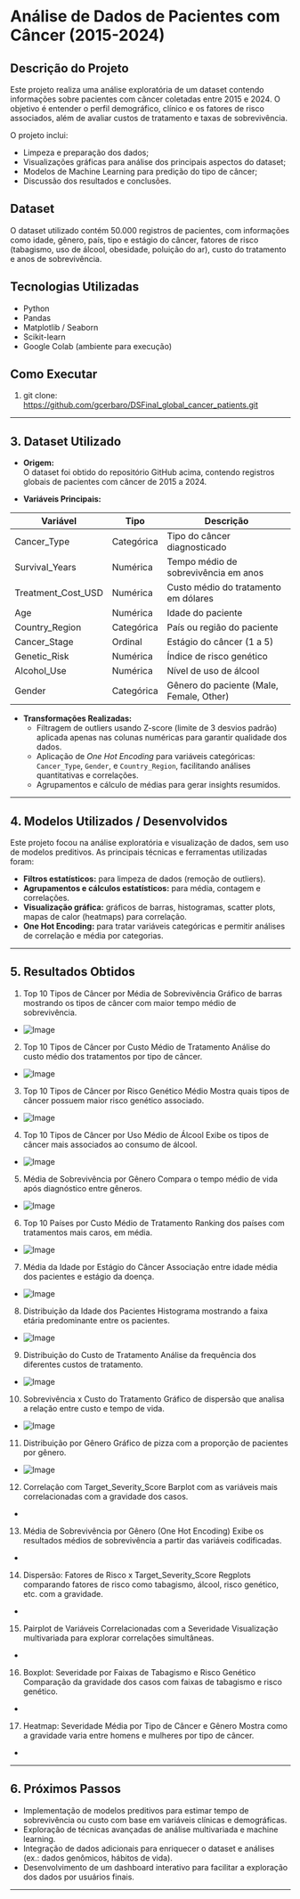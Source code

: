 # Análise de Dados de Pacientes com Câncer (2015-2024)

## Descrição do Projeto

Este projeto realiza uma análise exploratória de um dataset contendo informações sobre pacientes com câncer coletadas entre 2015 e 2024. O objetivo é entender o perfil demográfico, clínico e os fatores de risco associados, além de avaliar custos de tratamento e taxas de sobrevivência.

O projeto inclui:

- Limpeza e preparação dos dados;
- Visualizações gráficas para análise dos principais aspectos do dataset;
- Modelos de Machine Learning para predição do tipo de câncer;
- Discussão dos resultados e conclusões.

## Dataset

O dataset utilizado contém 50.000 registros de pacientes, com informações como idade, gênero, país, tipo e estágio do câncer, fatores de risco (tabagismo, uso de álcool, obesidade, poluição do ar), custo do tratamento e anos de sobrevivência.

## Tecnologias Utilizadas

- Python
- Pandas
- Matplotlib / Seaborn
- Scikit-learn
- Google Colab (ambiente para execução)

## Como Executar

1. git clone: https://github.com/gcerbaro/DSFinal_global_cancer_patients.git


---

## 3. Dataset Utilizado

- **Origem:**  
  O dataset foi obtido do repositório GitHub acima, contendo registros globais de pacientes com câncer de 2015 a 2024.

- **Variáveis Principais:**

| Variável           | Tipo        | Descrição                                      |
|--------------------|-------------|------------------------------------------------|
| Cancer_Type        | Categórica  | Tipo do câncer diagnosticado                     |
| Survival_Years     | Numérica    | Tempo médio de sobrevivência em anos            |
| Treatment_Cost_USD | Numérica    | Custo médio do tratamento em dólares             |
| Age                | Numérica    | Idade do paciente                                |
| Country_Region     | Categórica  | País ou região do paciente                        |
| Cancer_Stage       | Ordinal     | Estágio do câncer (1 a 5)                        |
| Genetic_Risk       | Numérica    | Índice de risco genético                          |
| Alcohol_Use        | Numérica    | Nível de uso de álcool                            |
| Gender             | Categórica  | Gênero do paciente (Male, Female, Other)        |

- **Transformações Realizadas:**
  - Filtragem de outliers usando Z-score (limite de 3 desvios padrão) aplicada apenas nas colunas numéricas para garantir qualidade dos dados.
  - Aplicação de *One Hot Encoding* para variáveis categóricas: `Cancer_Type`, `Gender`, e `Country_Region`, facilitando análises quantitativas e correlações.
  - Agrupamentos e cálculo de médias para gerar insights resumidos.

---

## 4. Modelos Utilizados / Desenvolvidos

Este projeto focou na análise exploratória e visualização de dados, sem uso de modelos preditivos. As principais técnicas e ferramentas utilizadas foram:

- **Filtros estatísticos:** para limpeza de dados (remoção de outliers).
- **Agrupamentos e cálculos estatísticos:** para média, contagem e correlações.
- **Visualização gráfica:** gráficos de barras, histogramas, scatter plots, mapas de calor (heatmaps) para correlação.
- **One Hot Encoding:** para tratar variáveis categóricas e permitir análises de correlação e média por categorias.

---

## 5. Resultados Obtidos

1. Top 10 Tipos de Câncer por Média de Sobrevivência
Gráfico de barras mostrando os tipos de câncer com maior tempo médio de sobrevivência.
  - ![Image](https://github.com/user-attachments/assets/3f3a1166-dc6f-4a7a-b23d-b198a1cf4f40)
2. Top 10 Tipos de Câncer por Custo Médio de Tratamento
Análise do custo médio dos tratamentos por tipo de câncer.
  - ![Image](https://github.com/user-attachments/assets/06cd2b10-b256-4ac8-b1d6-0d97ab58c8d4)
3. Top 10 Tipos de Câncer por Risco Genético Médio
Mostra quais tipos de câncer possuem maior risco genético associado.
  - ![Image](https://github.com/user-attachments/assets/032ab4d7-74f7-4edf-b942-90a3a2ffe915)
4. Top 10 Tipos de Câncer por Uso Médio de Álcool
Exibe os tipos de câncer mais associados ao consumo de álcool.
  - ![Image](https://github.com/user-attachments/assets/1c87d634-f803-4960-81da-8ab61509548f)
5. Média de Sobrevivência por Gênero
Compara o tempo médio de vida após diagnóstico entre gêneros.
  - ![Image](https://github.com/user-attachments/assets/b9c0cb76-e2c3-4552-a17a-33aced82ccd8)
6. Top 10 Países por Custo Médio de Tratamento
Ranking dos países com tratamentos mais caros, em média.
  - ![Image](https://github.com/user-attachments/assets/de7cbb00-fc06-497b-8ebd-f3dada6c0b57)
7. Média da Idade por Estágio do Câncer
Associação entre idade média dos pacientes e estágio da doença.
  - ![Image](https://github.com/user-attachments/assets/acd54ea4-c489-465c-a628-5d5fd5aa237e)
8. Distribuição da Idade dos Pacientes
Histograma mostrando a faixa etária predominante entre os pacientes.
  - ![Image](https://github.com/user-attachments/assets/4add57c9-4823-4788-8a0d-0c657dafeeec)
9. Distribuição do Custo de Tratamento
Análise da frequência dos diferentes custos de tratamento.
  - ![Image](https://github.com/user-attachments/assets/c3428535-857b-48f2-a09e-e881cdbd63a1)
10. Sobrevivência x Custo do Tratamento
Gráfico de dispersão que analisa a relação entre custo e tempo de vida.
  - ![Image](https://github.com/user-attachments/assets/8a452c8c-8eb3-4515-b53c-16c267297407)
11. Distribuição por Gênero
Gráfico de pizza com a proporção de pacientes por gênero.
  - ![Image](https://github.com/user-attachments/assets/461b478d-2721-4b07-b847-4d627170c38a)
12. Correlação com Target_Severity_Score
Barplot com as variáveis mais correlacionadas com a gravidade dos casos.
  -
13. Média de Sobrevivência por Gênero (One Hot Encoding)
Exibe os resultados médios de sobrevivência a partir das variáveis codificadas.
  - 
14. Dispersão: Fatores de Risco x Target_Severity_Score
Regplots comparando fatores de risco como tabagismo, álcool, risco genético, etc. com a gravidade.
  - 
15. Pairplot de Variáveis Correlacionadas com a Severidade
Visualização multivariada para explorar correlações simultâneas.
  -  
16. Boxplot: Severidade por Faixas de Tabagismo e Risco Genético
Comparação da gravidade dos casos com faixas de tabagismo e risco genético.
  - 
17. Heatmap: Severidade Média por Tipo de Câncer e Gênero
Mostra como a gravidade varia entre homens e mulheres por tipo de câncer.
  - 
---

## 6. Próximos Passos

- Implementação de modelos preditivos para estimar tempo de sobrevivência ou custo com base em variáveis clínicas e demográficas.
- Exploração de técnicas avançadas de análise multivariada e machine learning.
- Integração de dados adicionais para enriquecer o dataset e análises (ex.: dados genômicos, hábitos de vida).
- Desenvolvimento de um dashboard interativo para facilitar a exploração dos dados por usuários finais.

---